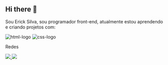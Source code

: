 ## Hi there 👋

Sou Erick Silva, sou programador front-end, atualmente estou aprendendo e criando projetos com:

<img src="https://img.shields.io/badge/HTML5-E34F26?style=for-the-badge&logo=html5&logoColor=white" alt="html-logo"/>
<img src="https://img.shields.io/badge/CSS-239120?&style=for-the-badge&logo=css3&logoColor=white" alt="css-logo"/>


<p>Redes</p>


<a href="https://www.instagram.com/">
<img src="https://img.shields.io/badge/Instagram-E4405F?style=for-the-badge&logo=instagram&logoColor=white">
</a>

<a href="https://www.linkedin.com/in/ericksilva91/">
<img src="	https://img.shields.io/badge/LinkedIn-0077B5?style=for-the-badge&logo=linkedin&logoColor=white">
</a>

